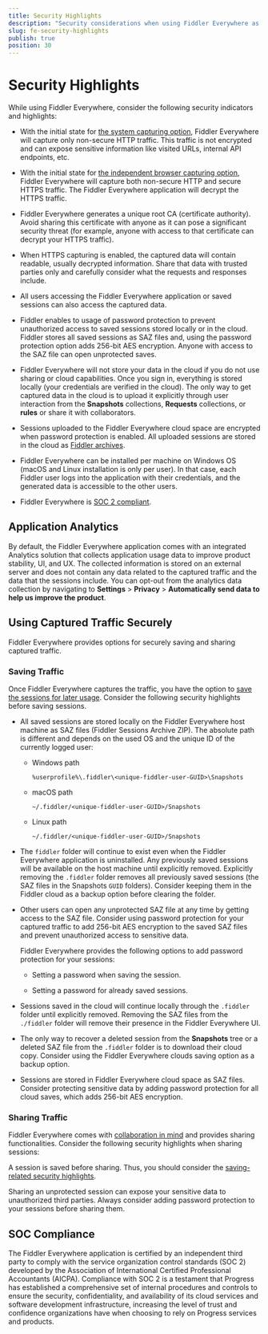 ```yaml
---
title: Security Highlights
description: "Security considerations when using Fiddler Everywhere as a proxy."
slug: fe-security-highlights
publish: true
position: 30
---
```


# Security Highlights

While using Fiddler Everywhere, consider the following security indicators and highlights:

- With the initial state for [the system capturing option](slug://capture-traffic-get-started#system-capturing), Fiddler Everywhere will capture only non-secure HTTP traffic. This traffic is not encrypted and can expose sensitive information like visited URLs, internal API endpoints, etc.

- With the initial state for [the independent browser capturing option](slug://capture-traffic-get-started#browser-capturing), Fiddler Everywhere will capture both non-secure HTTP and secure HTTPS traffic. The Fiddler Everywhere application will decrypt the HTTPS traffic.

- Fiddler Everywhere generates a unique root CA (certificate authority). Avoid sharing this certificate with anyone as it can pose a significant security threat (for example, anyone with access to that certificate can decrypt your HTTPS traffic).

- When HTTPS capturing is enabled, the captured data will contain readable, usually decrypted information. Share that data with trusted parties only and carefully consider what the requests and responses include.

- All users accessing the Fiddler Everywhere application or saved sessions can also access the captured data.

- Fiddler enables to usage of password protection to prevent unauthorized access to saved sessions stored locally or in the cloud. Fiddler stores all saved sessions as SAZ files and, using the password protection option adds 256-bit AES encryption. Anyone with access to the SAZ file can open unprotected saves.

- Fiddler Everywhere will not store your data in the cloud if you do not use sharing or cloud capabilities. Once you sign in, everything is stored locally (your credentials are verified in the cloud). The only way to get captured data in the cloud is to upload it explicitly through user interaction from the **Snapshots** collections, **Requests** collections, or **rules** or share it with collaborators.

- Sessions uploaded to the Fiddler Everywhere cloud space are encrypted when password protection is enabled. All uploaded sessions are stored in the cloud as [Fiddler archives](slug://fiddler-saz-format).

- Fiddler Everywhere can be installed per machine on Windows OS (macOS and Linux installation is only per user). In that case,  each Fiddler user logs into the application with their credentials, and the generated data is accessible to the other users.

- Fiddler Everywhere is [SOC 2 compliant](#soc-compliance).

## Application Analytics

By default, the Fiddler Everywhere application comes with an integrated Analytics solution that collects application usage data to improve product stability, UI, and UX. The collected information is stored on an external server and does not contain any data related to the captured traffic and the data that the sessions include. You can opt-out from the analytics data collection by navigating to **Settings** > **Privacy** > **Automatically send data to help us improve the product**.

## Using Captured Traffic Securely

Fiddler Everywhere provides options for securely saving and sharing captured traffic.

### Saving Traffic

Once Fiddler Everywhere captures the traffic, you have the option to [save the sessions for later usage](slug://web-sessions-list#saving). Consider the following security highlights before saving sessions.

- All saved sessions are stored locally on the Fiddler Everywhere host machine as SAZ files (Fiddler Sessions Archive ZIP). The absolute path is different and depends on the used OS and the unique ID of the currently logged user:

    * Windows path
        ```curl
        %userprofile%\.fiddler\<unique-fiddler-user-GUID>\Snapshots
        ```

    * macOS path

        ```curl
        ~/.fiddler/<unique-fiddler-user-GUID>/Snapshots
        ```

    * Linux path

        ```curl
        ~/.fiddler/<unique-fiddler-user-GUID>/Snapshots
        ```

- The `fiddler` folder will continue to exist even when the Fiddler Everywhere application is uninstalled. Any previously saved sessions will be available on the host machine until explicitly removed. Explicitly removing the `.fiddler` folder removes all previously saved sessions (the SAZ files in the Snapshots `GUID` folders). Consider keeping them in the Fiddler cloud as a backup option before clearing the folder.

- Other users can open any unprotected SAZ file at any time by getting access to the SAZ file. Consider using password protection for your captured traffic to add 256-bit AES encryption to the saved SAZ files and prevent unauthorized access to sensitive data.

  Fiddler Everywhere provides the following options to add password protection for your sessions:

    * Setting a password when saving the session.

    * Setting a password for already saved sessions.

- Sessions saved in the cloud will continue locally through the `.fiddler` folder until explicitly removed. Removing the SAZ files from the `./fiddler` folder will remove their presence in the Fiddler Everywhere UI.

- The only way to recover a deleted session from the **Snapshots** tree or a deleted SAZ file from the `.fiddler` folder is to download their cloud copy. Consider using the Fiddler Everywhere clouds saving option as a backup option.

- Sessions are stored in Fiddler Everywhere cloud space as SAZ files. Consider protecting sensitive data by adding password protection for all cloud saves, which adds 256-bit AES encryption.

### Sharing Traffic

Fiddler Everywhere comes with [collaboration in mind](slug://fiddler-sharing) and provides sharing functionalities. Consider the following security highlights when sharing sessions:

A session is saved before sharing. Thus, you should consider the [saving-related security highlights](#saving-traffic).

Sharing an unprotected session can expose your sensitive data to unauthorized third parties. Always consider adding password protection to your sessions before sharing them.

## SOC Compliance

The Fiddler Everywhere application is certified by an independent third party to comply with the service organization control standards (SOC 2) developed by the Association of International Certified Professional Accountants (AICPA). Compliance with SOC 2 is a testament that Progress has established a comprehensive set of internal procedures and controls to ensure the security, confidentiality, and availability of its cloud services and software development infrastructure, increasing the level of trust and confidence organizations have when choosing to rely on Progress services and products.